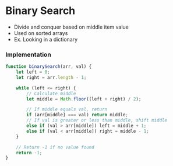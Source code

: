 # Binary Search
- Divide and conquer based on middle item value
- Used on sorted arrays
- Ex. Looking in a dictionary

### Implementation
``` js
function binarySearch(arr, val) {
	let left = 0;
	let right = arr.length - 1;

	while (left <= right) {
		// Calculate middle
		let middle = Math.floor((left + right) / 2);

		// If middle equals val, return
		if (arr[middle] === val) return middle;
		// If val is greater or less than middle, shift middle
		else if (val > arr[middle]) left = middle + 1;
		else if (val < arr[middle]) right = middle - 1;
	}

	// Return -1 if no value found
	return -1;
}
```